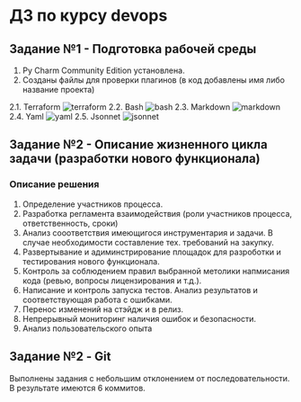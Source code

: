 # ДЗ по курсу devops
## Задание №1 - Подготовка рабочей среды
1. Py Charm Community Edition установлена.
2. Созданы файлы для проверки плагинов (в код добавлены имя либо название проекта)  

2.1. Terraform
![terraform](https://user-images.githubusercontent.com/100503249/155880359-c275a1ce-3e39-489a-beda-db41180121df.png)
2.2. Bash
![bash](https://user-images.githubusercontent.com/100503249/155880035-78e0c595-14cd-4fce-a0c1-8ae70623ca0d.png)
2.3. Markdown
![markdown](https://user-images.githubusercontent.com/100503249/155880154-86159ef1-ba42-428d-8e41-f56408c19eff.png)
2.4. Yaml
![yaml](https://user-images.githubusercontent.com/100503249/155880408-1609c77c-17d2-4b1c-b51e-35ffeb9779d5.png)
2.5. Jsonnet
![jsonnet](https://user-images.githubusercontent.com/100503249/155880331-a606fe70-bff1-4bdf-affa-049d52dba464.png)


## Задание №2 - Описание жизненного цикла задачи (разработки нового функционала)
### Описание решения
1. Определение участников процесса.
2. Разработка регламента взаимодействия (роли участников процесса, ответственность, сроки)
3. Анализ сооответствия имеющигося инструментария и задачи. В случае необходимости составление тех. требований на закупку.
4. Развертывание и адиминстрирование площадок для разроботки и тестирования нового функционала.
5. Контроль за соблюдением правил выбранной метолики напмисания кода (ревью, вопросы лицензирования и т.д.).
6. Написание и контроль запуска тестов. Анализ результатов и соответствующая работа с ошибками.
7. Перенос изменений на стэйдж и в релиз.
8. Непрерывный мониторинг наличия ошибок и безопасности.
9. Анализ пользовательского опыта

## Задание №2 - Git
Выполнены задания с небольшим отклонением от последовательности. В результате имеются 6 коммитов.

